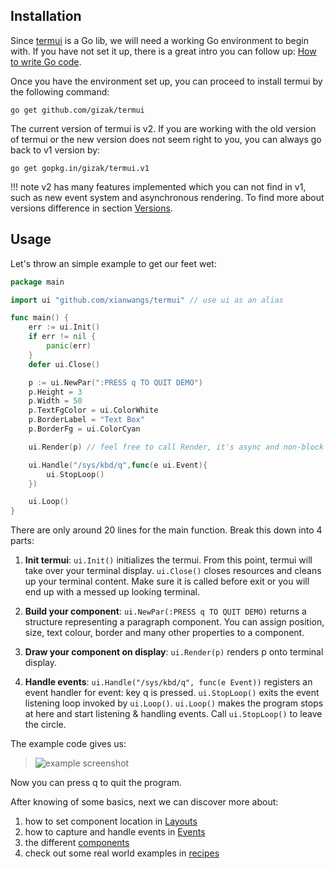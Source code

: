 Installation
---

Since [termui](https://github.com/gizak/termui) is a Go lib, we will need a working Go environment to begin with. If you have not set it up, there is a great intro you can follow up: [How to write Go code](https://golang.org/doc/code.html).

Once you have the environment set up, you can proceed to install termui by the following command:

`go get github.com/gizak/termui`

The current version of termui is v2. If you are working with the old version of termui or the new version does not seem right to you, you can always go back to v1 version by:

`go get gopkg.in/gizak/termui.v1`

!!! note
	v2 has many features implemented which you can not find in v1, such as new event system and asynchronous rendering. To find more about versions difference in section [Versions](versions.md).


Usage
---

Let's throw an simple example to get our feet wet:

```go
package main

import ui "github.com/xianwangs/termui" // use ui as an alias

func main() {
	err := ui.Init()
	if err != nil {
		panic(err)
	}
	defer ui.Close()

	p := ui.NewPar(":PRESS q TO QUIT DEMO")
	p.Height = 3
	p.Width = 50
	p.TextFgColor = ui.ColorWhite
	p.BorderLabel = "Text Box"
	p.BorderFg = ui.ColorCyan

	ui.Render(p) // feel free to call Render, it's async and non-block

    ui.Handle("/sys/kbd/q",func(e ui.Event){
		ui.StopLoop()
	})

	ui.Loop()
}
```
There are only around 20 lines for the main function. Break this down into 4 parts:

1. __Init termui__:
   `ui.Init()`  initializes the termui. From this point, termui will take over your terminal display.
   `ui.Close()` closes resources and cleans up your terminal content. Make sure it is called before exit or you will end up with a messed up looking terminal.

2. __Build your component__:
   `ui.NewPar(:PRESS q TO QUIT DEMO)` returns a structure representing a paragraph component. You can assign position, size, text colour, border and many other properties to a component.

3. __Draw your component on display__:
   `ui.Render(p)` renders p onto terminal display.

4. __Handle events__:
   `ui.Handle("/sys/kbd/q", func(e Event))` registers an event handler for event: key q is pressed.
   `ui.StopLoop()` exits the event listening loop invoked by `ui.Loop()`.
   `ui.Loop()` makes the program stops at here and start listening & handling events. Call
   `ui.StopLoop()` to leave the circle.

The example code gives us:

> ![example screenshot](img/demo1.png)

Now you can press q to quit the program.

After knowing of some basics, next we can discover more about:

1. how to set component location in [Layouts](layouts.md)
2. how to capture and handle events in [Events](events.md)
3. the different [components](components.md)
4. check out some real world examples in [recipes](recipes.md)
